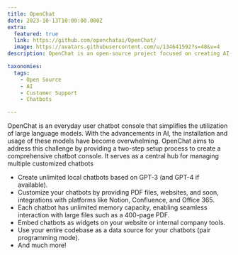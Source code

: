 ```yaml
---
title: OpenChat
date: 2023-10-13T10:00:00.000Z
extra:
  featured: true
  link: https://github.com/openchatai/OpenChat/
  image: https://avatars.githubusercontent.com/u/134641592?s=48&v=4
description: OpenChat is an open-source project focused on creating AI-powered customer support bots. It has garnered significant contributions from the community, with over 30% of the codebase authored by me. The project is written using langchain and supports multiple large language models and vector databases. With more than 4500 GitHub stars, OpenChat has become a valuable resource for AI-driven customer support solutions.

taxonomies:
  tags:
    - Open Source
    - AI
    - Customer Support
    - Chatbots

---
```


OpenChat is an everyday user chatbot console that simplifies the utilization of large language models. With the advancements in AI, the installation and usage of these models have become overwhelming. OpenChat aims to address this challenge by providing a two-step setup process to create a comprehensive chatbot console. It serves as a central hub for managing multiple customized chatbots


- Create unlimited local chatbots based on GPT-3 (and GPT-4 if available).
- Customize your chatbots by providing PDF files, websites, and soon, integrations with platforms like Notion, Confluence, and Office 365.
- Each chatbot has unlimited memory capacity, enabling seamless interaction with large files such as a 400-page PDF.
- Embed chatbots as widgets on your website or internal company tools.
- Use your entire codebase as a data source for your chatbots (pair programming mode).
- And much more!
